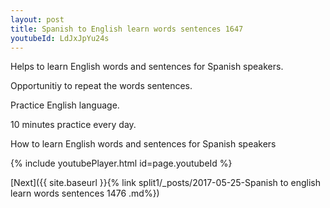 ```yaml
---
layout: post
title: Spanish to English learn words sentences 1647 
youtubeId: LdJxJpYu24s
---
```

 
 
Helps to learn English words and sentences for Spanish speakers.

Opportunitiy to repeat the words sentences. 

Practice English language. 
 
10 minutes practice every day. 
 
How to learn English words and sentences for Spanish speakers 
 
{% include youtubePlayer.html id=page.youtubeId %}
 
 
[Next]({{ site.baseurl }}{% link  split1/_posts/2017-05-25-Spanish to english learn words sentences 1476 .md%})
 
